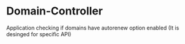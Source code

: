 # Domain-Controller
Application checking if domains have autorenew option enabled (It is desinged for specific API)
